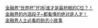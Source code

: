   
[金融界“世界杯”开场|谁才是最抢眼的C位？！](http://www.dianyue.me/archives/438/q1bb3swkzm9a1d8d/)  
[金融界的内涵段子~都看懂的绝对是人才！](http://www.dianyue.me/archives/997/yvxsrj9njorlaof6/)  
[金融界人士必看的励志小故事](http://www.dianyue.me/archives/762/ymhk60o894g1t773/)